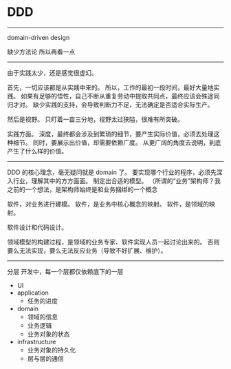 # DDD

---

domain-driven design

缺少方法论
所以再看一点

---

由于实践太少，还是感觉很虚幻。

首先，一切应该都是从实践中来的。
所以，工作的最初一段时间，最好大量地实践。
如果有足够的悟性，自己不断从重复劳动中提取共同点，最终应该会殊途同归才对。
缺少实践的支持，会导致判断力不足，无法确定是否适合实际生产。

然后是视野。
只盯着一亩三分地，视野太过狭隘，很难有所突破。

实践方面。
深度，最终都会涉及到繁琐的细节，要产生实际价值，必须去处理这种细节。
同时，要展示出价值，却需要依赖广度。
从更广阔的角度去说明，到底产生了什么样的价值。

---

DDD 的核心理念，毫无疑问就是 domain 了。
要实现哪个行业的程序，必须先深入行业，理解其中的方方面面。
制定出合适的模型。
（所谓的“业务”架构师？我之前的一个想法，是架构师始终是和业务捆绑的一个概念

软件，对业务进行建模。
软件，是业务中核心概念的映射。
软件，是领域的映射。

软件设计和代码设计。

领域模型的构建过程，是领域的业务专家、软件实现人员一起讨论出来的。
否则要么无法实现，要么无法反应业务（导致不好扩展、维护）。

---

分层
开发中，每一个层都仅依赖底下的一层

- UI
- application
    - 任务的进度
- domain
    - 领域的信息
    - 业务逻辑
    - 业务对象的状态
- infrastructure
    - 业务对象的持久化
    - 层与层的通信
